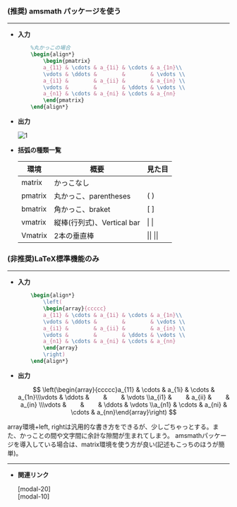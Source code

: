 <!--19-->
<!--行列(数式)-->

### (推奨) amsmath パッケージを使う

---

- **入力**
    
    ```latex
        %丸かっこの場合 
        \begin{align*}
            \begin{pmatrix}
            a_{11} & \cdots & a_{1i} & \cdots & a_{1n}\\
            \vdots & \ddots &        &        & \vdots \\
            a_{i1} &        & a_{ii} &        & a_{in} \\
            \vdots &        &        & \ddots & \vdots \\
            a_{n1} & \cdots & a_{ni} & \cdots & a_{nn}
            \end{pmatrix} 
        \end{align*}
    ```
    
- **出力**
    
    ![1](./CheatSheet/matrix-in-equations/1.png)
    
- **括弧の種類一覧**
    
    
    | **環境** | **概要** | **見た目** |
    | --- | --- | --- |
    | matrix | かっこなし |  |
    | pmatrix | 丸かっこ、parentheses | $(~)$ |
    | bmatrix | 角かっこ、braket | $[~]$ |
    | vmatrix | 縦棒(行列式)、Vertical bar | $\|~\|$ |
    | Vmatrix | 2本の垂直棒 | $\|\|~\|\|$ |

### (非推奨)LaTeX標準機能のみ

---

- **入力**
    
    ```latex
        \begin{align*}
            \left(
            \begin{array}{ccccc}
            a_{11} & \cdots & a_{1i} & \cdots & a_{1n}\\
            \vdots & \ddots &        &        & \vdots \\
            a_{i1} &        & a_{ii} &        & a_{in} \\
            \vdots &        &        & \ddots & \vdots \\
            a_{n1} & \cdots & a_{ni} & \cdots & a_{nn}
            \end{array}
            \right)
        \end{align*}
    ```
    
- **出力**
    
    $$
    \left(\begin{array}{ccccc}a_{11} & \cdots & a_{1i} & \cdots & a_{1n}\\\vdots & \ddots &        &        & \vdots \\a_{i1} &        & a_{ii} &        & a_{in} \\\vdots &        &        & \ddots & \vdots \\a_{n1} & \cdots & a_{ni} & \cdots & a_{nn}\end{array}\right)
    $$
    

<aside class="warning">
<div>
array環境+left, rightは汎用的な書き方をできるが、少しごちゃっとする。また、かっことの間や文字間に余計な隙間が生まれてしまう。
amsmathパッケージを導入している場合は、matrix環境を使う方が良い(記述もこっちのほうが簡単)。
</div>
</aside>

---

- **関連リンク**
    
    <div class="related-link-wrapper">
      [modal-20]<!--場合分け(数式中)--><br>
      [modal-10]<!--大きなかっこ(数式)-->
    </div>